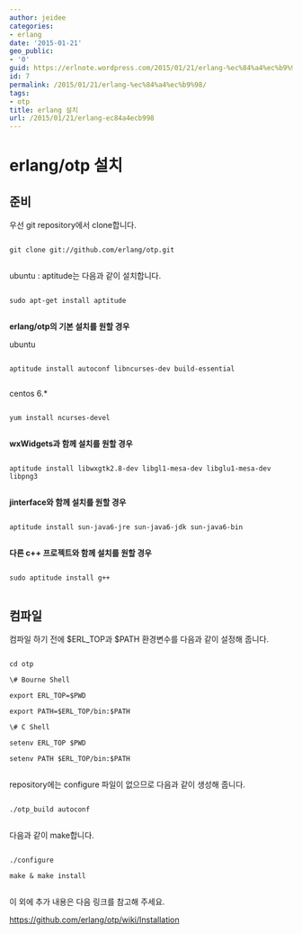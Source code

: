 ```yaml
---
author: jeidee
categories:
- erlang
date: '2015-01-21'
geo_public:
- '0'
guid: https://erlnote.wordpress.com/2015/01/21/erlang-%ec%84%a4%ec%b9%98/
id: 7
permalink: /2015/01/21/erlang-%ec%84%a4%ec%b9%98/
tags:
- otp
title: erlang 설치
url: /2015/01/21/erlang-ec84a4ecb998
---
```


# erlang/otp 설치

## 준비

우선 git repository에서 clone합니다.

```
      
git clone git://github.com/erlang/otp.git
  
```

ubuntu : aptitude는 다음과 같이 설치합니다.

```
      
sudo apt-get install aptitude
  
```

**erlang/otp의 기본 설치를 원할 경우**
  
ubuntu

```
      
aptitude install autoconf libncurses-dev build-essential
  
```

centos 6.*

```
      
yum install ncurses-devel
  
```

**wxWidgets과 함께 설치를 원할 경우**

```
      
aptitude install libwxgtk2.8-dev libgl1-mesa-dev libglu1-mesa-dev libpng3
  
```

**jinterface와 함께 설치를 원할 경우**

```
      
aptitude install sun-java6-jre sun-java6-jdk sun-java6-bin
  
```

**다른 c++ 프로젝트와 함께 설치를 원할 경우**

```
      
sudo aptitude install g++
  
```

## 컴파일

컴파일 하기 전에 $ERL_TOP과 $PATH 환경변수를 다음과 같이 설정해 줍니다.

```
      
cd otp
      
\# Bourne Shell
      
export ERL_TOP=$PWD
      
export PATH=$ERL_TOP/bin:$PATH
      
\# C Shell
      
setenv ERL_TOP $PWD
      
setenv PATH $ERL_TOP/bin:$PATH
  
```

repository에는 configure 파일이 없으므로 다음과 같이 생성해 줍니다.

```
      
./otp_build autoconf
  
```

다음과 같이 make합니다.

```
      
./configure
      
make & make install
  
```

이 외에 추가 내용은 다음 링크를 참고해 주세요.

https://github.com/erlang/otp/wiki/Installation